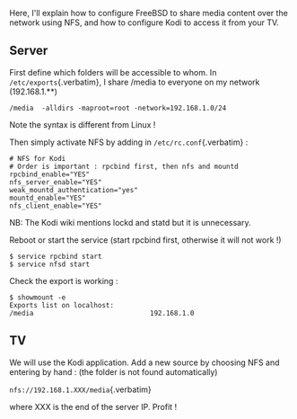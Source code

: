 Here, I\'ll explain how to configure FreeBSD to share media content over
the network using NFS, and how to configure Kodi to access it from your
TV.

## Server

First define which folders will be accessible to whom. In
`/etc/exports`{.verbatim}, I share /media to everyone on my network
(192.168.1.\*\*)

``` shell
/media  -alldirs -maproot=root -network=192.168.1.0/24
```

Note the syntax is different from Linux !

Then simply activate NFS by adding in `/etc/rc.conf`{.verbatim} :

``` shell
# NFS for Kodi
# Order is important : rpcbind first, then nfs and mountd
rpcbind_enable="YES"
nfs_server_enable="YES"
weak_mountd_authentication="yes"
mountd_enable="YES"
nfs_client_enable="YES"
```

NB: The Kodi wiki mentions lockd and statd but it is unnecessary.

Reboot or start the service (start rpcbind first, otherwise it will not
work !)

``` shell
$ service rpcbind start
$ service nfsd start
```

Check the export is working :

``` shell
$ showmount -e
Exports list on localhost:
/media                             192.168.1.0
```

## TV

We will use the Kodi application. Add a new source by choosing NFS and
entering by hand : (the folder is not found automatically)

`nfs://192.168.1.XXX/media`{.verbatim}

where XXX is the end of the server IP. Profit !
